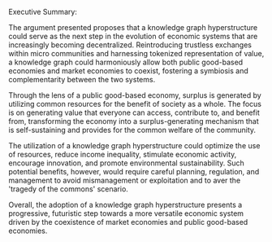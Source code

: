 Executive Summary:

The argument presented proposes that a knowledge graph hyperstructure could serve as the next step in the evolution of economic systems that are increasingly becoming decentralized. Reintroducing trustless exchanges within micro communities and harnessing tokenized representation of value, a knowledge graph could harmoniously allow both public good-based economies and market economies to coexist, fostering a symbiosis and complementarity between the two systems.

Through the lens of a public good-based economy, surplus is generated by utilizing common resources for the benefit of society as a whole. The focus is on generating value that everyone can access, contribute to, and benefit from, transforming the economy into a surplus-generating mechanism that is self-sustaining and provides for the common welfare of the community.

The utilization of a knowledge graph hyperstructure could optimize the use of resources, reduce income inequality, stimulate economic activity, encourage innovation, and promote environmental sustainability. Such potential benefits, however, would require careful planning, regulation, and management to avoid mismanagement or exploitation and to aver the 'tragedy of the commons' scenario.

Overall, the adoption of a knowledge graph hyperstructure presents a progressive, futuristic step towards a more versatile economic system driven by the coexistence of market economies and public good-based economies.
